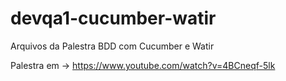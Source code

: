 # devqa1-cucumber-watir
Arquivos da Palestra BDD com Cucumber e Watir

Palestra em -> https://www.youtube.com/watch?v=4BCneqf-5lk
